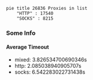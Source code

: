 
```mermaid
pie title 26836 Proxies in list
    "HTTP" : 17540
    "SOCKS" : 8215
```

### Some Info
#### Average Timeout

- mixed: 3.826534700690346s
- http: 2.085038940905707s
- socks: 6.542283022731438s